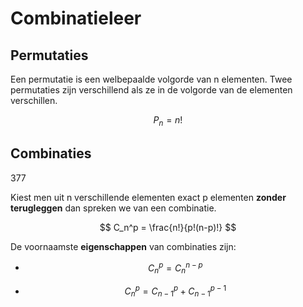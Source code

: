 # Combinatieleer

## Permutaties

Een permutatie is een welbepaalde volgorde van n elementen. Twee permutaties zijn verschillend als ze in de volgorde van de elementen verschillen. 

$$ P_n = n! $$

## Combinaties 

377

Kiest men uit n verschillende elementen exact p elementen **zonder terugleggen** dan spreken we van een combinatie. 

$$ C_n^p = \frac{n!}{p!(n-p)!} $$ 

De voornaamste **eigenschappen** van combinaties zijn:

- $$ C_n^p = C_n^{n-p} $$ 

- $$ C_n^p = C_{n-1}^p + C_{n-1}^{p-1} $$

